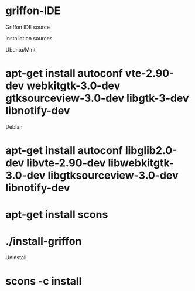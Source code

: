 griffon-IDE
===========

Griffon IDE source

Installation sources

 Ubuntu/Mint 
 # apt-get install autoconf vte-2.90-dev webkitgtk-3.0-dev gtksourceview-3.0-dev libgtk-3-dev libnotify-dev
 
 Debian 
 # apt-get install autoconf libglib2.0-dev libvte-2.90-dev libwebkitgtk-3.0-dev libgtksourceview-3.0-dev libnotify-dev

 # apt-get install scons

 # ./install-griffon

Uninstall

 # scons -c install


